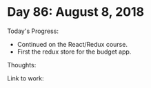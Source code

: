 # Day 86: August 8, 2018

Today's Progress: 
- Continued on the React/Redux course.
- First the redux store for the budget app.

Thoughts:

Link to work: 


